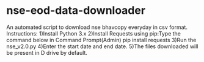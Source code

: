 # nse-eod-data-downloader
An automated script to download nse bhavcopy everyday in csv format.  
Instructions:
1)Install Python 3.x
2)Install Requests using pip:Type the command below in Command Prompt(Admin)
  pip install requests
3)Run the nse_v2.0.py 
4)Enter the start date and end date.
5)The files downloaded will be present in D drive by default.
